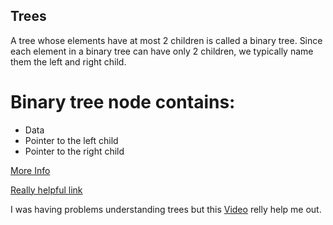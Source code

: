 ## Trees

A tree whose elements have at most 2 children is called a binary tree. Since each element in a 
binary tree can have only 2 children, we typically name them the left and right child.

# Binary tree node contains:
- Data
- Pointer to the left child
- Pointer to the right child






[More Info](https://www.educative.io/edpresso/binary-trees-in-python)

[Really helpful link](https://medium.com/swlh/making-data-trees-in-python-3a3ceb050cfd)

I was having problems understanding trees but this
 [Video](https://www.youtube.com/watch?v=6oL-0TdVy28) relly help me out. 
